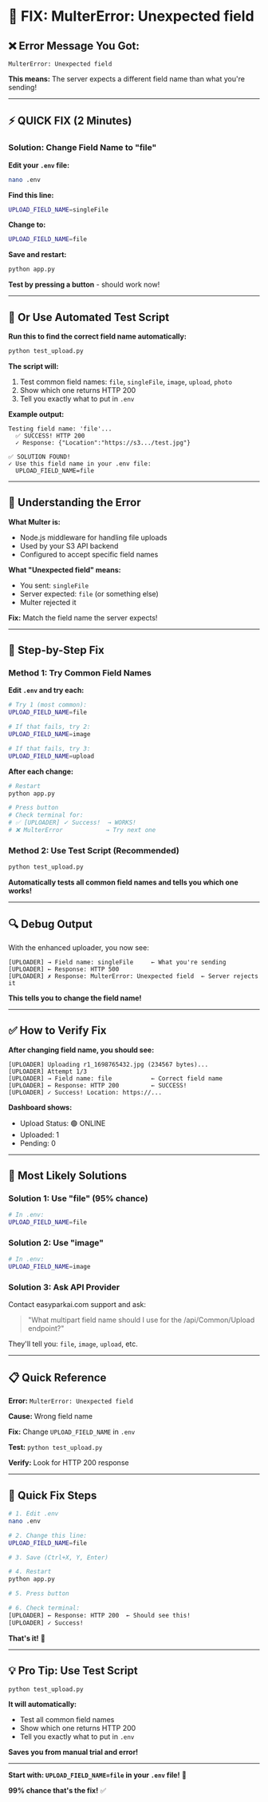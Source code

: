# 🔧 FIX: MulterError: Unexpected field

## ❌ Error Message You Got:

```
MulterError: Unexpected field
```

**This means:** The server expects a different field name than what you're sending!

---

## ⚡ QUICK FIX (2 Minutes)

### **Solution: Change Field Name to "file"**

**Edit your `.env` file:**

```bash
nano .env
```

**Find this line:**
```bash
UPLOAD_FIELD_NAME=singleFile
```

**Change to:**
```bash
UPLOAD_FIELD_NAME=file
```

**Save and restart:**
```bash
python app.py
```

**Test by pressing a button** - should work now!

---

## 🧪 **Or Use Automated Test Script**

**Run this to find the correct field name automatically:**

```bash
python test_upload.py
```

**The script will:**
1. Test common field names: `file`, `singleFile`, `image`, `upload`, `photo`
2. Show which one returns HTTP 200
3. Tell you exactly what to put in `.env`

**Example output:**
```
Testing field name: 'file'...
  ✅ SUCCESS! HTTP 200
  ✓ Response: {"Location":"https://s3.../test.jpg"}

✅ SOLUTION FOUND!
✓ Use this field name in your .env file:
  UPLOAD_FIELD_NAME=file
```

---

## 🎯 **Understanding the Error**

**What Multer is:**
- Node.js middleware for handling file uploads
- Used by your S3 API backend
- Configured to accept specific field names

**What "Unexpected field" means:**
- You sent: `singleFile`
- Server expected: `file` (or something else)
- Multer rejected it

**Fix:** Match the field name the server expects!

---

## 📝 **Step-by-Step Fix**

### **Method 1: Try Common Field Names**

**Edit `.env` and try each:**

```bash
# Try 1 (most common):
UPLOAD_FIELD_NAME=file

# If that fails, try 2:
UPLOAD_FIELD_NAME=image

# If that fails, try 3:
UPLOAD_FIELD_NAME=upload
```

**After each change:**
```bash
# Restart
python app.py

# Press button
# Check terminal for:
# ✅ [UPLOADER] ✓ Success!  → WORKS!
# ❌ MulterError            → Try next one
```

### **Method 2: Use Test Script** (Recommended)

```bash
python test_upload.py
```

**Automatically tests all common field names and tells you which one works!**

---

## 🔍 **Debug Output**

With the enhanced uploader, you now see:

```
[UPLOADER] → Field name: singleFile     ← What you're sending
[UPLOADER] ← Response: HTTP 500
[UPLOADER] ✗ Response: MulterError: Unexpected field  ← Server rejects it
```

**This tells you to change the field name!**

---

## ✅ **How to Verify Fix**

**After changing field name, you should see:**

```
[UPLOADER] Uploading r1_1698765432.jpg (234567 bytes)...
[UPLOADER] Attempt 1/3
[UPLOADER] → Field name: file           ← Correct field name
[UPLOADER] ← Response: HTTP 200         ← SUCCESS!
[UPLOADER] ✓ Success! Location: https://...
```

**Dashboard shows:**
- Upload Status: 🟢 ONLINE
- Uploaded: 1
- Pending: 0

---

## 🎯 **Most Likely Solutions**

### **Solution 1: Use "file" (95% chance)**

```bash
# In .env:
UPLOAD_FIELD_NAME=file
```

### **Solution 2: Use "image"**

```bash
# In .env:
UPLOAD_FIELD_NAME=image
```

### **Solution 3: Ask API Provider**

Contact easyparkai.com support and ask:
> "What multipart field name should I use for the /api/Common/Upload endpoint?"

They'll tell you: `file`, `image`, `upload`, etc.

---

## 📋 **Quick Reference**

**Error:** `MulterError: Unexpected field`

**Cause:** Wrong field name

**Fix:** Change `UPLOAD_FIELD_NAME` in `.env`

**Test:** `python test_upload.py`

**Verify:** Look for HTTP 200 response

---

## 🚀 **Quick Fix Steps**

```bash
# 1. Edit .env
nano .env

# 2. Change this line:
UPLOAD_FIELD_NAME=file

# 3. Save (Ctrl+X, Y, Enter)

# 4. Restart
python app.py

# 5. Press button

# 6. Check terminal:
[UPLOADER] ← Response: HTTP 200  ← Should see this!
[UPLOADER] ✓ Success!
```

**That's it!** 🎉

---

## 💡 **Pro Tip: Use Test Script**

```bash
python test_upload.py
```

**It will automatically:**
- Test all common field names
- Show which one returns HTTP 200
- Tell you exactly what to put in `.env`

**Saves you from manual trial and error!**

---

**Start with: `UPLOAD_FIELD_NAME=file` in your `.env` file!** 🔧

**99% chance that's the fix!** ✅

